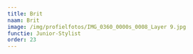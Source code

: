```yaml
---
title: Brit
naam: Brit
image: /img/profielfotos/IMG_0360_0000s_0008_Layer 9.jpg
functie: Junior-Stylist
order: 23
---
```



